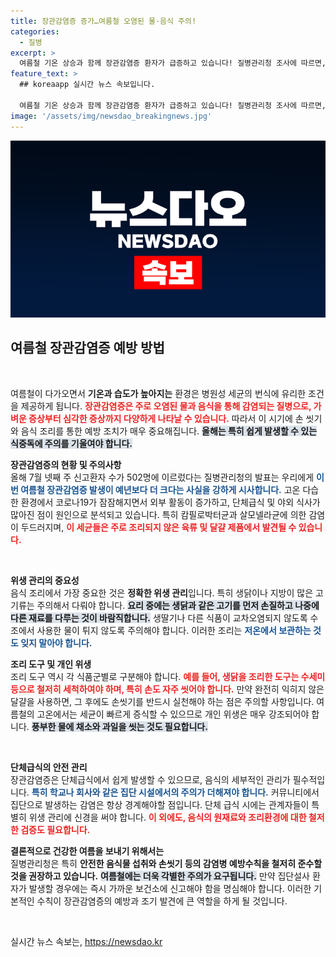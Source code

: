```yaml
---
title: 장관감염증 증가…여름철 오염된 물·음식 주의!
categories:
  - 질병
excerpt: >
  여름철 기온 상승과 함께 장관감염증 환자가 급증하고 있습니다! 질병관리청 조사에 따르면, 올해 7월 장관감염증 신고환자 수는 502명으로, 지난 5년간 최고치를 기록했습니다. 안전한 음식 섭취와 손씻기를 꼭 지켜주세요!
feature_text: >
  ## koreaapp 실시간 뉴스 속보입니다.

  여름철 기온 상승과 함께 장관감염증 환자가 급증하고 있습니다! 질병관리청 조사에 따르면, 올해 7월 장관감염증 신고환자 수는 502명으로, 지난 5년간 최고치를 기록했습니다. 안전한 음식 섭취와 손씻기를 꼭 지켜주세요!
image: '/assets/img/newsdao_breakingnews.jpg'
---
```


<p><img src="/assets/img/newsdao_breakingnews.jpg" alt="koreaapp 속보" /></p>

<h2 data-ke-size="size26">여름철 장관감염증 예방 방법</h2>

<p data-ke-size="size16">&nbsp;</p>

<p>여름철이 다가오면서 <strong>기온과 습도가 높아지는</strong> 환경은 병원성 세균의 번식에 유리한 조건을 제공하게 됩니다. <strong><b><span style="color: #ee2323;">장관감염증은 주로 오염된 물과 음식을 통해 감염되는 질병으로, 가벼운 증상부터 심각한 증상까지 다양하게 나타날 수 있습니다.</span></b></strong> 따라서 이 시기에 손 씻기와 음식 조리를 통한 예방 조치가 매우 중요해집니다. <strong><b><span style="background-color: #21538527;">올해는 특히 쉽게 발생할 수 있는 식중독에 주의를 기울여야 합니다.</span></b></strong></p>

<p><strong>장관감염증의 현황 및 주의사항</strong><br />
올해 7월 넷째 주 신고환자 수가 502명에 이르렀다는 질병관리청의 발표는 우리에게 <b><span style="color: #1a5490;">이번 여름철 장관감염증 발생이 예년보다 더 크다는 사실을 강하게 시사합니다.</span></b>  고온 다습한 환경에서 코로나19가 잠잠해지면서 외부 활동이 증가하고, 단체급식 및 야외 식사가 많아진 점이 원인으로 분석되고 있습니다. 특히 캄필로박터균과 살모넬라균에 의한 감염이 두드러지며, <strong><b><span style="color: #ee2323;">이 세균들은 주로 조리되지 않은 육류 및 달걀 제품에서 발견될 수 있습니다.</span></b></strong></p>

<p data-ke-size="size16">&nbsp;</p>

<p><strong>위생 관리의 중요성</strong><br />
음식 조리에서 가장 중요한 것은 <strong>정확한 위생 관리</strong>입니다. 특히 생닭이나 지방이 많은 고기류는 주의해서 다뤄야 합니다. <strong><b><span style="background-color: #21538527;">요리 중에는 생닭과 같은 고기를 먼저 손질하고 나중에 다른 재료를 다루는 것이 바람직합니다.</span></b></strong> 생딸기나 다른 식품이 교차오염되지 않도록 수조에서 사용한 물이 튀지 않도록 주의해야 합니다. 이러한 조리는 <strong><b><span style="color: #1a5490;">저온에서 보관하는 것도 잊지 말아야 합니다.</span></b></strong></p>

<p><strong>조리 도구 및 개인 위생</strong><br />
조리 도구 역시 각 식품군별로 구분해야 합니다. <strong><b><span style="color: #ee2323;">예를 들어, 생닭을 조리한 도구는 수세미 등으로 철저히 세척하여야 하며, 특히 손도 자주 씻어야 합니다.</span></b></strong> 만약 완전히 익히지 않은 달걀을 사용하면, 그 후에도 손씻기를 반드시 실천해야 하는 점은 주의할 사항입니다. 여름철의 고온에서는 세균이 빠르게 증식할 수 있으므로 개인 위생은 매우 강조되어야 합니다. <strong><b><span style="background-color: #21538527;">풍부한 물에 채소와 과일을 씻는 것도 필요합니다.</span></b></strong></p>

<p data-ke-size="size16">&nbsp;</p>

<p><strong>단체급식의 안전 관리</strong><br />
장관감염증은 단체급식에서 쉽게 발생할 수 있으므로, 음식의 세부적인 관리가 필수적입니다. <strong><b><span style="color: #1a5490;">특히 학교나 회사와 같은 집단 시설에서의 주의가 더해져야 합니다.</span></b></strong> 커뮤니티에서 집단으로 발생하는 감염은 항상 경계해야할 점입니다. 단체 급식 시에는 관계자들이 특별히 위생 관리에 신경을 써야 합니다. <strong><b><span style="color: #ee2323;">이 외에도, 음식의 원재료와 조리환경에 대한 철저한 검증도 필요합니다.</span></b></strong></p>

<p><strong>결론적으로 건강한 여름을 보내기 위해서는</strong><br />
질병관리청은 특히 <strong>안전한 음식물 섭취와 손씻기 등의 감염병 예방수칙을 철저히 준수할 것을 권장하고 있습니다.</strong> <strong><b><span style="background-color: #21538527;">여름철에는 더욱 각별한 주의가 요구됩니다.</span></b></strong> 만약 집단설사 환자가 발생할 경우에는 즉시 가까운 보건소에 신고해야 함을 명심해야 합니다. 이러한 기본적인 수칙이 장관감염증의 예방과 조기 발견에 큰 역할을 하게 될 것입니다.</p>

<p data-ke-size="size16">&nbsp;</p>
실시간 뉴스 속보는, <a href="https://newsdao.kr" rel="dofollow">https://newsdao.kr</a>


